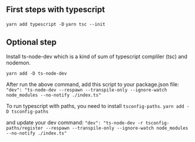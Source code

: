 ## First steps with typescript

```yarn add typescript -D```
```yarn tsc --init```

## Optional step
Install ts-node-dev which is a kind of sum of typescript compliler (tsc) and nodemon.

```yarn add -D ts-node-dev```

After run the above command, add this script to your package.json file: `"dev": "ts-node-dev --respawn --transpile-only --ignore-watch node_modules --no-notify ./index.ts"`

To run typescript with paths, you need to install `tsconfig-paths`.
```yarn add -D tsconfig-paths```

and update your dev command:
`"dev": "ts-node-dev -r tsconfig-paths/register --respawn --transpile-only --ignore-watch node_modules --no-notify ./index.ts"`
